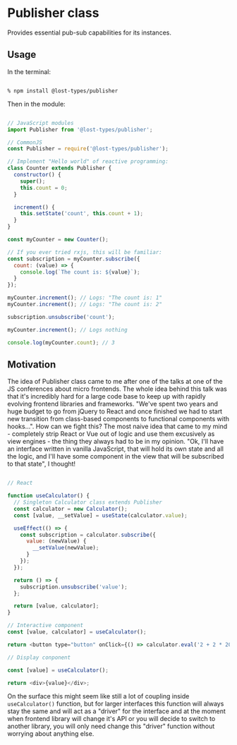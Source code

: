 # Publisher class

Provides essential pub-sub capabilities for its instances.

## Usage

In the terminal:
```

% npm install @lost-types/publisher

```

Then in the module:
```js

// JavaScript modules
import Publisher from '@lost-types/publisher';

// CommonJS
const Publisher = require('@lost-types/publisher');

// Implement "Hello world" of reactive programming:
class Counter extends Publisher {
  constructor() {
    super();
    this.count = 0;
  }

  increment() {
    this.setState('count', this.count + 1);
  }
}

const myCounter = new Counter();

// If you ever tried rxjs, this will be familiar:
const subscription = myCounter.subscribe({
  count: (value) => {
    console.log(`The count is: ${value}`);
  }
});

myCounter.increment(); // Logs: "The count is: 1"
myCounter.increment(); // Logs: "The count is: 2"

subscription.unsubscribe('count');

myCounter.increment(); // Logs nothing

console.log(myCounter.count); // 3

```

## Motivation

The idea of Publisher class came to me after one of the talks at one of the JS conferences about micro frontends. The whole idea behind this talk was that it's incredibly hard for a large code base to keep up with rapidly evolving frontend libraries and frameworks. "We've spent two years and huge budget to go from jQuery to React and once finished we had to start new transition from class-based components to functional components with hooks...". How can we fight this? The most naive idea that came to my mind - completely strip React or Vue out of logic and use them excusively as view engines - the thing they always had to be in my opinion. "Ok, I'll have an interface written in vanilla JavaScript, that will hold its own state and all the logic, and I'll have some component in the view that will be subscribed to that state", I thought!

```js

// React

function useCalculator() {
  // Singleton Calculator class extends Publisher
  const calculator = new Calculator();
  const [value, __setValue] = useState(calculator.value);

  useEffect(() => {
    const subscription = calculator.subscribe({
      value: (newValue) {
        __setValue(newValue);
      }
    });
  });

  return () => {
    subscription.unsubscribe('value');
  };

  return [value, calculator];
}

// Interactive component
const [value, calculator] = useCalculator();

return <button type="button" onClick={() => calculator.eval('2 + 2 * 20')}>=</button>;

// Display conponent

const [value] = useCalculator();

return <div>{value}</div>;

```

On the surface this might seem like still a lot of coupling inside `useCalculator()` function, but for larger interfaces this function will always stay the same and will act as a "driver" for the interface and at the moment when frontend library will change it's API or you will decide to switch to another library, you will only need change this "driver" function without worrying about anything else.